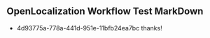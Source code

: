 ## OpenLocalization Workflow Test MarkDown
* 4d93775a-778a-441d-951e-11bfb24ea7bc thanks!

<!--HONumber=Sep16_HO1-->


